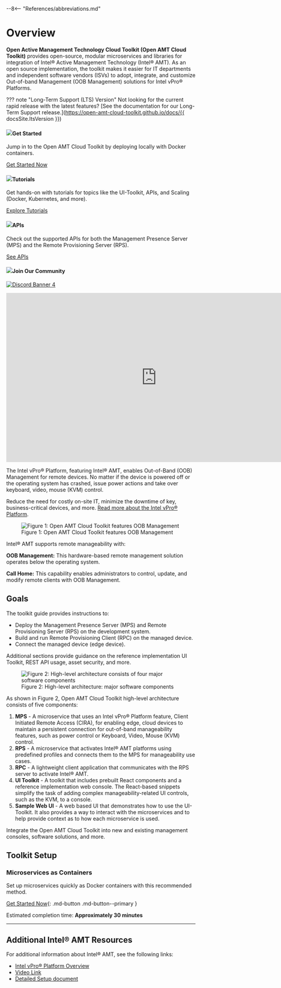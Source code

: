 --8<-- "References/abbreviations.md"

# Overview

**Open Active Management Technology Cloud Toolkit (Open AMT Cloud Toolkit)** provides open-source, modular microservices and libraries for integration of Intel® Active Management Technology (Intel® AMT). As an open source implementation, the toolkit makes it easier for IT departments and independent software vendors (ISVs) to adopt, integrate, and customize Out-of-band Management (OOB Management) solutions for Intel vPro® Platforms.

??? note "Long-Term Support (LTS) Version"
    Not looking for the current rapid release with the latest features? [See the documentation for our Long-Term Support release.](https://open-amt-cloud-toolkit.github.io/docs/{{ docsSite.ltsVersion }})

<div class="home-nav-row">
  <div class="home-nav-column">
    <div class="home-nav-card">
        <h4><img class="home-nav-icons" src="./assets/images/intel/blazing-performance.png"><b>Get Started</b></h4>
        <p>Jump in to the Open AMT Cloud Toolkit by deploying locally with Docker containers.</p>
        <a href="./GetStarted/prerequisites/">Get Started Now</a>
    </div>
  </div>
  <div class="home-nav-column">
    <div class="home-nav-card">
        <h4><img class="home-nav-icons" src="./assets/images/intel/solutions.png"><b>Tutorials</b></h4>
        <p>Get hands-on with tutorials for topics like the UI-Toolkit, APIs, and Scaling (Docker, Kubernetes, and more).</p>
        <a href="./Tutorials/uitoolkitReact/">Explore Tutorials</a>
    </div>
  </div>
  <div class="home-nav-column">
    <div class="home-nav-card">
        <h4><img class="home-nav-icons" src="./assets/images/intel/edge-compute.png"><b>APIs</b></h4>
        <p>Check out the supported APIs for both the Management Presence Server (MPS) and the Remote Provisioning Server (RPS).</p>
        <a href="./APIs/indexMPS/">See APIs</a>
    </div>
  </div>
  <div class="home-nav-column">
    <div class="home-nav-card">
        <h4><img class="home-nav-icons" src="./assets/images/intel/message.png"><b>Join Our Community</b></h4>
        <a target="_blank" href="https://discord.gg/yrcMp2kDWh"><img src="https://discordapp.com/api/guilds/1063200098680582154/widget.png?style=banner4" alt="Discord Banner 4"/></a>
    </div>
  </div>
</div>

<p class="divider"></p>

<div style="text-align:center;">
  <iframe width="800" height="450" src="https://www.youtube.com/embed/ovpvPQi7UGo" title="YouTube video player" frameborder="0" allow="accelerometer; autoplay; clipboard-write; encrypted-media; gyroscope; picture-in-picture" allowfullscreen></iframe>
</div>

The Intel vPro® Platform, featuring Intel® AMT, enables Out-of-Band (OOB) Management for remote devices. No matter if the device is powered off or the operating system has crashed, issue power actions and take over keyboard, video, mouse (KVM) control.

Reduce the need for costly on-site IT, minimize the downtime of key, business-critical devices, and more. [Read more about the Intel vPro® Platform](https://www.intel.com/content/www/us/en/developer/topic-technology/edge-5g/hardware/vpro-platform-retail.html).

<figure class="figure-image">
  <img src="assets\images\OOBManagement.png" alt="Figure 1: Open AMT Cloud Toolkit features OOB Management">
  <figcaption>Figure 1: Open AMT Cloud Toolkit features OOB Management</figcaption>
</figure>
 
 Intel® AMT supports remote manageability with: 

 **OOB Management:** This hardware-based remote management solution operates below the operating system.

**Call Home:** This capability enables administrators to control, update, and modify remote clients with OOB Management.

 
## Goals
The toolkit guide provides instructions to:

- Deploy the Management Presence Server (MPS) and Remote Provisioning Server (RPS) on the development system.
- Build and run Remote Provisioning Client (RPC) on the managed device.
- Connect the managed device (edge device).

Additional sections provide guidance on the reference implementation UI Toolkit, REST API usage, asset security, and more. 

<figure class="figure-image">
  <img src="assets\images\HiLevelArchitecture.png" alt="Figure 2: High-level architecture consists of four major software components">
  <figcaption>Figure 2: High-level architecture: major software components</figcaption>
</figure>

As shown in Figure 2, Open AMT Cloud Toolkit high-level architecture consists of five components:

1. **MPS** - A microservice that uses an Intel vPro® Platform feature, Client Initiated Remote Access (CIRA), for enabling edge, cloud devices to maintain a persistent connection for out-of-band manageability features, such as power control or Keyboard, Video, Mouse (KVM) control.
2. **RPS** - A microservice that activates Intel® AMT platforms using predefined profiles and connects them to the MPS for manageability use cases.
3. **RPC** - A lightweight client application that communicates with the RPS server to activate Intel® AMT.
4. **UI Toolkit** - A toolkit that includes prebuilt React components and a reference implementation web console. The React-based snippets simplify the task of adding complex manageability-related UI controls, such as the KVM, to a console. 
5. **Sample Web UI** - A web based UI that demonstrates how to use the UI-Toolkit. It also provides a way to interact with the microservices and to help provide context as to how each microservice is used.
   
Integrate the Open AMT Cloud Toolkit into new and existing management consoles, software solutions, and more.

## Toolkit Setup

### Microservices as Containers

Set up microservices quickly as Docker containers with this recommended method.

[Get Started Now](GetStarted/prerequisites.md){: .md-button .md-button--primary }

Estimated completion time: **Approximately 30 minutes**

 
-------
## Additional Intel® AMT Resources

For additional information about Intel® AMT, see the following links:

- [Intel vPro® Platform Overview](https://www.intel.com/content/www/us/en/developer/topic-technology/edge-5g/hardware/vpro-platform-retail.html)
- [Video Link](https://www.intel.com/content/www/us/en/support/articles/000026592/technologies.html)
- [Detailed Setup document](https://software.intel.com/en-us/articles/getting-started-with-intel-active-management-technology-amt)
